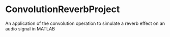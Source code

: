 # ConvolutionReverbProject
An application of the convolution operation to simulate a reverb effect on an audio signal in MATLAB
